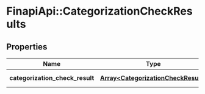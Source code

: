 # FinapiApi::CategorizationCheckResults

## Properties
Name | Type | Description | Notes
------------ | ------------- | ------------- | -------------
**categorization_check_result** | [**Array&lt;CategorizationCheckResult&gt;**](CategorizationCheckResult.md) | List of results | 



